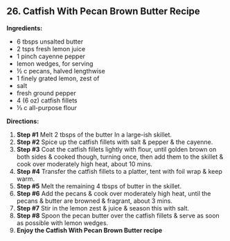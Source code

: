## 26. Catfish With Pecan Brown Butter Recipe

**Ingredients:**
- 6 tbsps unsalted butter
- 2 tsps fresh lemon juice
- 1 pinch cayenne pepper
- lemon wedges, for serving
- ½ c pecans, halved lengthwise
- 1 finely grated lemon, zest of
- salt
- fresh ground pepper
- 4 (6 oz) catfish fillets
- ⅓ c all-purpose flour

**Directions:**
1. **Step #1** Melt 2 tbsps of the butter In a large-ish skillet.
2. **Step #2** Spice up the catfish fillets with salt & pepper & the cayenne.
3. **Step #3** Coat the catfish fillets lightly with flour, until golden brown on both sides & cooked though, turning once, then add them to the skillet & cook over moderately high heat, about 10 mins.
4. **Step #4** Transfer the catfish fillets to a platter, tent with foil wrap & keep warm.
5. **Step #5** Melt the remaining 4 tbsps of butter in the skillet.
6. **Step #6** Add the pecans & cook over moderately high heat, until the pecans & butter are browned & fragrant, about 3 mins.
7. **Step #7** Stir in the lemon zest & juice & season this with salt.
8. **Step #8** Spoon the pecan butter over the catfish fillets & serve as soon as possible with lemon wedges.
9. **Enjoy the Catfish With Pecan Brown Butter recipe**